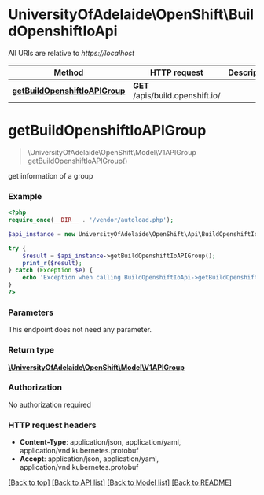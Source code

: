# UniversityOfAdelaide\OpenShift\BuildOpenshiftIoApi

All URIs are relative to *https://localhost*

Method | HTTP request | Description
------------- | ------------- | -------------
[**getBuildOpenshiftIoAPIGroup**](BuildOpenshiftIoApi.md#getBuildOpenshiftIoAPIGroup) | **GET** /apis/build.openshift.io/ | 


# **getBuildOpenshiftIoAPIGroup**
> \UniversityOfAdelaide\OpenShift\Model\V1APIGroup getBuildOpenshiftIoAPIGroup()



get information of a group

### Example
```php
<?php
require_once(__DIR__ . '/vendor/autoload.php');

$api_instance = new UniversityOfAdelaide\OpenShift\Api\BuildOpenshiftIoApi(new \Http\Adapter\Guzzle6\Client());

try {
    $result = $api_instance->getBuildOpenshiftIoAPIGroup();
    print_r($result);
} catch (Exception $e) {
    echo 'Exception when calling BuildOpenshiftIoApi->getBuildOpenshiftIoAPIGroup: ', $e->getMessage(), PHP_EOL;
}
?>
```

### Parameters
This endpoint does not need any parameter.

### Return type

[**\UniversityOfAdelaide\OpenShift\Model\V1APIGroup**](../Model/V1APIGroup.md)

### Authorization

No authorization required

### HTTP request headers

 - **Content-Type**: application/json, application/yaml, application/vnd.kubernetes.protobuf
 - **Accept**: application/json, application/yaml, application/vnd.kubernetes.protobuf

[[Back to top]](#) [[Back to API list]](../../README.md#documentation-for-api-endpoints) [[Back to Model list]](../../README.md#documentation-for-models) [[Back to README]](../../README.md)

